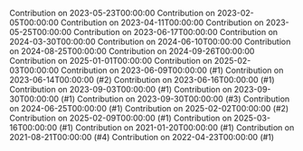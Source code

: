 Contribution on 2023-05-23T00:00:00
Contribution on 2023-02-05T00:00:00
Contribution on 2023-04-11T00:00:00
Contribution on 2023-05-25T00:00:00
Contribution on 2023-06-17T00:00:00
Contribution on 2024-03-30T00:00:00
Contribution on 2024-06-10T00:00:00
Contribution on 2024-08-25T00:00:00
Contribution on 2024-09-26T00:00:00
Contribution on 2025-01-01T00:00:00
Contribution on 2025-02-03T00:00:00
Contribution on 2023-06-09T00:00:00 (#1)
Contribution on 2023-06-14T00:00:00 (#2)
Contribution on 2023-06-16T00:00:00 (#1)
Contribution on 2023-09-03T00:00:00 (#1)
Contribution on 2023-09-30T00:00:00 (#1)
Contribution on 2023-09-30T00:00:00 (#3)
Contribution on 2024-06-25T00:00:00 (#1)
Contribution on 2025-02-02T00:00:00 (#2)
Contribution on 2025-02-09T00:00:00 (#1)
Contribution on 2025-03-16T00:00:00 (#1)
Contribution on 2021-01-20T00:00:00 (#1)
Contribution on 2021-08-21T00:00:00 (#4)
Contribution on 2022-04-23T00:00:00 (#1)
